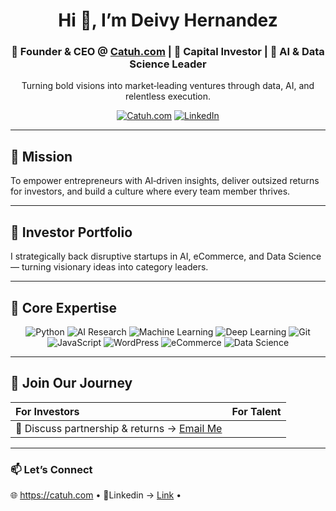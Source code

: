 <h1 align="center">Hi 👋, I’m Deivy Hernandez</h1>
<h3 align="center">🚀 Founder & CEO @ <a href="https://catuh.com">Catuh.com</a> | 💼 Capital Investor | 🤖 AI & Data Science Leader</h3>

<p align="center">
  Turning bold visions into market‑leading ventures through data, AI, and relentless execution.
</p>

<p align="center">
  <a href="https://catuh.com"><img alt="Catuh.com" src="https://img.shields.io/badge/Catuh.com-Visit-blue?logo=google-chrome&logoColor=white"/></a>
  <a href="https://linkedin.com/in/yourprofile"><img alt="LinkedIn" src="https://img.shields.io/badge/LinkedIn-Follow-blue?logo=linkedin"/></a>
</p>

---

## 🌟 Mission

To empower entrepreneurs with AI‑driven insights, deliver outsized returns for investors, and build a culture where every team member thrives.

---

## 💼 Investor Portfolio

I strategically back disruptive startups in AI, eCommerce, and Data Science — turning visionary ideas into category leaders.

---

## 🔧 Core Expertise

<p align="center">
  <img alt="Python" src="https://img.shields.io/badge/Python-3776AB?logo=python&logoColor=white"/>
  <img alt="AI Research" src="https://img.shields.io/badge/AI%20Papers-FF6F61?logo=researchgate&logoColor=white"/>
  <img alt="Machine Learning" src="https://img.shields.io/badge/Machine%20Learning-FBCA04?logo=scikitlearn&logoColor=white"/>
  <img alt="Deep Learning" src="https://img.shields.io/badge/Deep%20Learning-FF006E?logo=tensorflow&logoColor=white"/>
  <img alt="Git" src="https://img.shields.io/badge/Git-F05032?logo=git&logoColor=white"/>
  <img alt="JavaScript" src="https://img.shields.io/badge/JavaScript-F7DF1E?logo=javascript&logoColor=black"/>
  <img alt="WordPress" src="https://img.shields.io/badge/WordPress-21759B?logo=wordpress&logoColor=white"/>
  <img alt="eCommerce" src="https://img.shields.io/badge/E‑commerce-009688?logo=shopify&logoColor=white"/>
  <img alt="Data Science" src="https://img.shields.io/badge/Data%20Science-4DB6AC?logo=pandas&logoColor=white"/>
</p>

---

## 🤝 Join Our Journey

| For Investors | For Talent |
|:-------------|:-----------|
| 💬 Discuss partnership & returns → [Email Me](mailto:tech@catuh.com) | 

---

### 📫 Let’s Connect

🌐 https://catuh.com • 🔗Linkedin → [Link](https://www.linkedin.com/in/deivy-stiven-hernandez-casta%C3%B1eda-32646271/) • 


